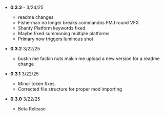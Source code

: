 -   **0.3.3**  - 3/24/25

    -   readme changes
    -	Fisherman no longer breaks commandos FMJ round VFX
    -   Shanty Platform keywords fixed.
    - 	Maybe fixed summoning multiple platforms
    -	Primary now triggers luminous shot

-   **0.3.2** 3/22/25

    -   bustin me fackin nuts makin me upload a new version for a readme change

-   **0.3.1** 3/22/25

    -   Minor token fixes.  
    -   Corrected file structure for proper mod importing

-   **0.3.0** 3/22/25

    -   Beta Release


